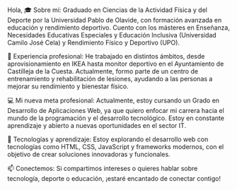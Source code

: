 Hola,
🎓 Sobre mí: 
Graduado en Ciencias de la Actividad Física y del Deporte por la Universidad Pablo de Olavide, con formación avanzada en educación y rendimiento deportivo. Cuento con los másteres en Enseñanza, Necesidades Educativas Especiales y Educación Inclusiva (Universidad Camilo José Cela) y Rendimiento Físico y Deportivo (UPO).

💼 Experiencia profesional: 
He trabajado en distintos ámbitos, desde aprovisionamiento en IKEA hasta monitor deportivo en el Ayuntamiento de Castilleja de la Cuesta. Actualmente, formo parte de un centro de entrenamiento y rehabilitación de lesiones, ayudando a las personas a mejorar su rendimiento y bienestar físico.

💻 Mi nueva meta profesional: 
Actualmente, estoy cursando un Grado en Desarrollo de Aplicaciones Web, ya que quiero enfocar mi carrera hacia el mundo de la programación y el desarrollo tecnológico. Estoy en constante aprendizaje y abierto a nuevas oportunidades en el sector IT.

🚀 Tecnologías y aprendizaje: 
Estoy explorando el desarrollo web con tecnologías como HTML, CSS, JavaScript y frameworks modernos, con el objetivo de crear soluciones innovadoras y funcionales.

📫 Conectemos: 
Si compartimos intereses o quieres hablar sobre tecnología, deporte o educación, ¡estaré encantado de conectar contigo!
